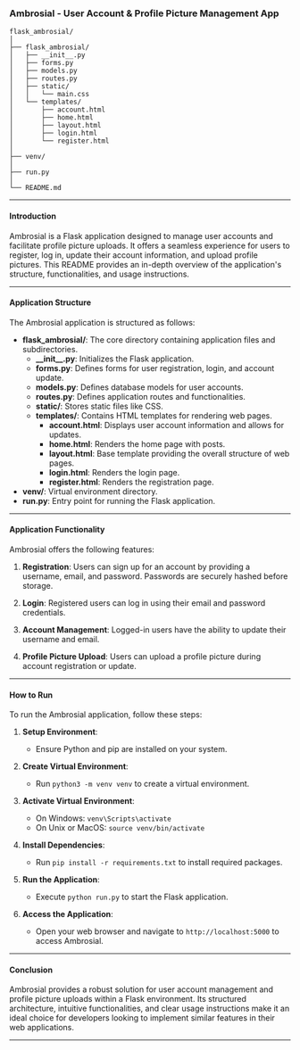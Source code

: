 ### Ambrosial - User Account & Profile Picture Management App

```
flask_ambrosial/
│
├── flask_ambrosial/
│   ├── __init__.py
│   ├── forms.py
│   ├── models.py
│   ├── routes.py
│   ├── static/
│   │   └── main.css
│   └── templates/
│       ├── account.html
│       ├── home.html
│       ├── layout.html
│       ├── login.html
│       └── register.html
│
├── venv/
│
├── run.py
│
└── README.md
```

---

#### Introduction

Ambrosial is a Flask application designed to manage user accounts and facilitate profile picture uploads. It offers a seamless experience for users to register, log in, update their account information, and upload profile pictures. This README provides an in-depth overview of the application's structure, functionalities, and usage instructions.

---

#### Application Structure

The Ambrosial application is structured as follows:

- **flask_ambrosial/**: The core directory containing application files and subdirectories.
  - **\_\_init\_\_.py**: Initializes the Flask application.
  - **forms.py**: Defines forms for user registration, login, and account update.
  - **models.py**: Defines database models for user accounts.
  - **routes.py**: Defines application routes and functionalities.
  - **static/**: Stores static files like CSS.
  - **templates/**: Contains HTML templates for rendering web pages.
    - **account.html**: Displays user account information and allows for updates.
    - **home.html**: Renders the home page with posts.
    - **layout.html**: Base template providing the overall structure of web pages.
    - **login.html**: Renders the login page.
    - **register.html**: Renders the registration page.
- **venv/**: Virtual environment directory.
- **run.py**: Entry point for running the Flask application.

---

#### Application Functionality

Ambrosial offers the following features:

1. **Registration**: Users can sign up for an account by providing a username, email, and password. Passwords are securely hashed before storage.

2. **Login**: Registered users can log in using their email and password credentials.

3. **Account Management**: Logged-in users have the ability to update their username and email.

4. **Profile Picture Upload**: Users can upload a profile picture during account registration or update.

---

#### How to Run

To run the Ambrosial application, follow these steps:

1. **Setup Environment**:
   - Ensure Python and pip are installed on your system.

2. **Create Virtual Environment**:
   - Run `python3 -m venv venv` to create a virtual environment.

3. **Activate Virtual Environment**:
   - On Windows: `venv\Scripts\activate`
   - On Unix or MacOS: `source venv/bin/activate`

4. **Install Dependencies**:
   - Run `pip install -r requirements.txt` to install required packages.

5. **Run the Application**:
   - Execute `python run.py` to start the Flask application.

6. **Access the Application**:
   - Open your web browser and navigate to `http://localhost:5000` to access Ambrosial.

---

#### Conclusion

Ambrosial provides a robust solution for user account management and profile picture uploads within a Flask environment. Its structured architecture, intuitive functionalities, and clear usage instructions make it an ideal choice for developers looking to implement similar features in their web applications.

---
